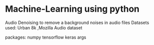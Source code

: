 # Machine-Learning using python 
Audio Denoising to remove a background noises in audio files
Datasets used: Urban 8k ,Mozilla Audio dataset

packages:
numpy
tensorflow
keras
args

